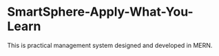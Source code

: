 # SmartSphere-Apply-What-You-Learn
This is practical management system designed and developed in MERN. 
